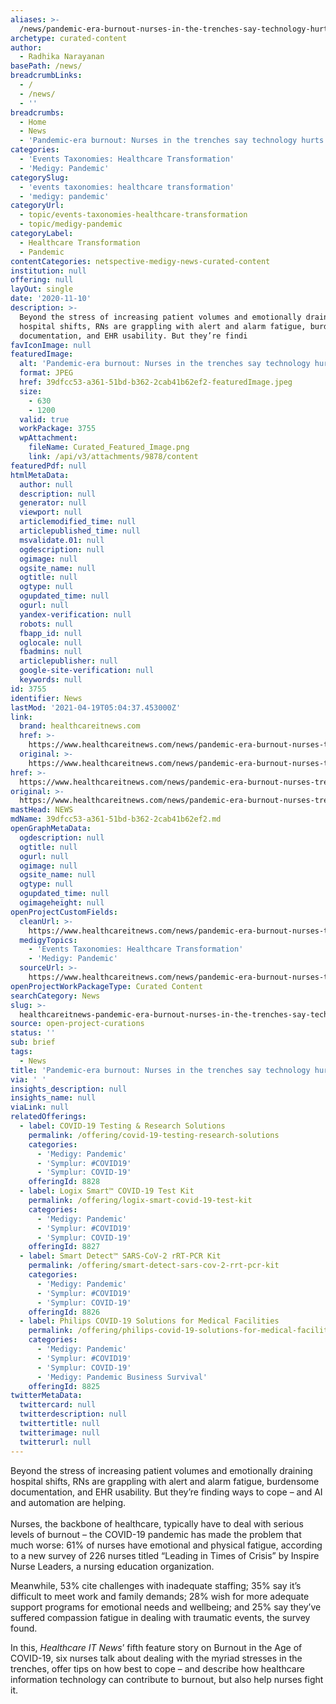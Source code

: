 ```yaml
---
aliases: >-
  /news/pandemic-era-burnout-nurses-in-the-trenches-say-technology-hurts-and-helps
archetype: curated-content
author:
  - Radhika Narayanan
basePath: /news/
breadcrumbLinks:
  - /
  - /news/
  - ''
breadcrumbs:
  - Home
  - News
  - 'Pandemic-era burnout: Nurses in the trenches say technology hurts and helps'
categories:
  - 'Events Taxonomies: Healthcare Transformation'
  - 'Medigy: Pandemic'
categorySlug:
  - 'events taxonomies: healthcare transformation'
  - 'medigy: pandemic'
categoryUrl:
  - topic/events-taxonomies-healthcare-transformation
  - topic/medigy-pandemic
categoryLabel:
  - Healthcare Transformation
  - Pandemic
contentCategories: netspective-medigy-news-curated-content
institution: null
offering: null
layOut: single
date: '2020-11-10'
description: >-
  Beyond the stress of increasing patient volumes and emotionally draining
  hospital shifts, RNs are grappling with alert and alarm fatigue, burdensome
  documentation, and EHR usability. But they’re findi
favIconImage: null
featuredImage:
  alt: 'Pandemic-era burnout: Nurses in the trenches say technology hurts and helps'
  format: JPEG
  href: 39dfcc53-a361-51bd-b362-2cab41b62ef2-featuredImage.jpeg
  size:
    - 630
    - 1200
  valid: true
  workPackage: 3755
  wpAttachment:
    fileName: Curated_Featured_Image.png
    link: /api/v3/attachments/9878/content
featuredPdf: null
htmlMetaData:
  author: null
  description: null
  generator: null
  viewport: null
  articlemodified_time: null
  articlepublished_time: null
  msvalidate.01: null
  ogdescription: null
  ogimage: null
  ogsite_name: null
  ogtitle: null
  ogtype: null
  ogupdated_time: null
  ogurl: null
  yandex-verification: null
  robots: null
  fbapp_id: null
  oglocale: null
  fbadmins: null
  articlepublisher: null
  google-site-verification: null
  keywords: null
id: 3755
identifier: News
lastMod: '2021-04-19T05:04:37.453000Z'
link:
  brand: healthcareitnews.com
  href: >-
    https://www.healthcareitnews.com/news/pandemic-era-burnout-nurses-trenches-say-technology-hurts-and-helps
  original: >-
    https://www.healthcareitnews.com/news/pandemic-era-burnout-nurses-trenches-say-technology-hurts-and-helps
href: >-
  https://www.healthcareitnews.com/news/pandemic-era-burnout-nurses-trenches-say-technology-hurts-and-helps
original: >-
  https://www.healthcareitnews.com/news/pandemic-era-burnout-nurses-trenches-say-technology-hurts-and-helps
mastHead: NEWS
mdName: 39dfcc53-a361-51bd-b362-2cab41b62ef2.md
openGraphMetaData:
  ogdescription: null
  ogtitle: null
  ogurl: null
  ogimage: null
  ogsite_name: null
  ogtype: null
  ogupdated_time: null
  ogimageheight: null
openProjectCustomFields:
  cleanUrl: >-
    https://www.healthcareitnews.com/news/pandemic-era-burnout-nurses-trenches-say-technology-hurts-and-helps
  medigyTopics:
    - 'Events Taxonomies: Healthcare Transformation'
    - 'Medigy: Pandemic'
  sourceUrl: >-
    https://www.healthcareitnews.com/news/pandemic-era-burnout-nurses-trenches-say-technology-hurts-and-helps
openProjectWorkPackageType: Curated Content
searchCategory: News
slug: >-
  healthcareitnews-pandemic-era-burnout-nurses-in-the-trenches-say-technology-hurts-and-helps
source: open-project-curations
status: ''
sub: brief
tags:
  - News
title: 'Pandemic-era burnout: Nurses in the trenches say technology hurts and helps'
via: ' '
insights_description: null
insights_name: null
viaLink: null
relatedOfferings:
  - label: COVID-19 Testing & Research Solutions
    permalink: /offering/covid-19-testing-research-solutions
    categories:
      - 'Medigy: Pandemic'
      - 'Symplur: #COVID19'
      - 'Symplur: COVID-19'
    offeringId: 8828
  - label: Logix Smart™ COVID-19 Test Kit
    permalink: /offering/logix-smart-covid-19-test-kit
    categories:
      - 'Medigy: Pandemic'
      - 'Symplur: #COVID19'
      - 'Symplur: COVID-19'
    offeringId: 8827
  - label: Smart Detect™ SARS-CoV-2 rRT-PCR Kit
    permalink: /offering/smart-detect-sars-cov-2-rrt-pcr-kit
    categories:
      - 'Medigy: Pandemic'
      - 'Symplur: #COVID19'
      - 'Symplur: COVID-19'
    offeringId: 8826
  - label: Philips COVID-19 Solutions for Medical Facilities
    permalink: /offering/philips-covid-19-solutions-for-medical-facilities
    categories:
      - 'Medigy: Pandemic'
      - 'Symplur: #COVID19'
      - 'Symplur: COVID-19'
      - 'Medigy: Pandemic Business Survival'
    offeringId: 8825
twitterMetaData:
  twittercard: null
  twitterdescription: null
  twittertitle: null
  twitterimage: null
  twitterurl: null
---
```

<p>Beyond the stress of increasing patient volumes and emotionally draining hospital shifts, RNs are grappling with alert and alarm fatigue, burdensome documentation, and EHR usability. But they’re finding ways to cope – and AI and automation are helping.<br><br>Nurses, the backbone of healthcare, typically have to deal with serious levels of burnout – the COVID-19 pandemic has made the problem that much worse: 61% of nurses have emotional and physical fatigue, according to a new survey of 226 nurses titled “Leading in Times of Crisis” by Inspire Nurse Leaders, a nursing education organization.</p><p>Meanwhile, 53% cite challenges with inadequate staffing;&nbsp;35% say it’s difficult to meet work and family demands;&nbsp;28% wish for more adequate support programs for emotional needs and wellbeing; and 25% say they’ve suffered compassion fatigue in dealing with traumatic events, the survey found.</p><p>In this, <i>Healthcare IT News</i>’ fifth feature story on Burnout in the Age of COVID-19, six nurses talk about dealing with the myriad stresses in the trenches, offer tips on how best to cope – and describe how healthcare information technology can contribute to burnout, but also help nurses fight it.</p>
